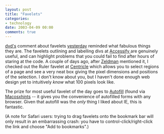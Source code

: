 ```yaml
---
layout: post
title: "Favelets"
categories:
- technology
date: 2003-04-09 00:00
comments: true
---
```


<p><a href="http://www.fuddland.org.uk/blog/">dvd's</a> comment about favelets <a href="http://www.rousette.org.uk/mt-static/blog/archives/000237.html">yesterday</a> reminded what fabulous things they are. The favelets outlining and labelling divs at <a href="http://www.accessify.com/tools-and-wizards/accessibility-checking-favelets.asp">Accessify </a> are genuinely useful, and can highlight problems that you could fail to find after hours of staring at the code. A couple of days ago, after <a href="http://www.zeldman.com">Zeldman</a> mentioned it, I checked out the Ruler favelet at <a href="http://www.centricle.com/tools/favelets/">Centricle</a> which allows you to select regions of a page and see a very neat box giving the pixel dimensions and positions of the selection. I don't know about you, but I haven't done enough web design yet to intuitively <em>know</em> what 100 pixels look like.</p>

<p>The prize for most useful favelet of the day goes to <a href="http://www.efritz.net/PseudoAutoFill.html">Autofill</a> (found via <a href="http://www.macosxhints.com/article.php?story=20030406104324521">Macosxhints</a> -- it gives you the convenience of autofilled forms with any browser. Given that autofill was the <em>only</em> thing I liked about IE, this is fantastic.</p>

<p>(A note for Safari users: trying to drag favelets onto the bookmark bar will only result in an embarrassing crash: you have to control-click/right-click the link and choose "Add to bookmarks".)</p>


